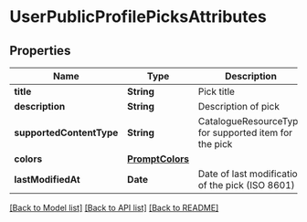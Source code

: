 # UserPublicProfilePicksAttributes

## Properties
Name | Type | Description | Notes
------------ | ------------- | ------------- | -------------
**title** | **String** | Pick title | 
**description** | **String** | Description of pick | 
**supportedContentType** | **String** | CatalogueResourceType for supported item for the pick | 
**colors** | [**PromptColors**](PromptColors.md) |  | 
**lastModifiedAt** | **Date** | Date of last modification of the pick (ISO 8601) | [optional] 

[[Back to Model list]](../README.md#documentation-for-models) [[Back to API list]](../README.md#documentation-for-api-endpoints) [[Back to README]](../README.md)


